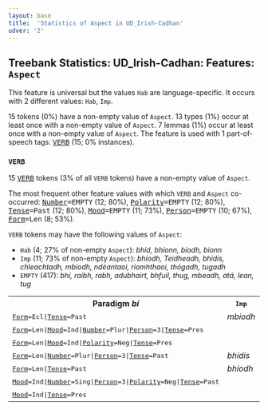 ```yaml
---
layout: base
title:  'Statistics of Aspect in UD_Irish-Cadhan'
udver: '2'
---
```


## Treebank Statistics: UD_Irish-Cadhan: Features: `Aspect`

This feature is universal but the values `Hab` are language-specific.
It occurs with 2 different values: `Hab`, `Imp`.

15 tokens (0%) have a non-empty value of `Aspect`.
13 types (1%) occur at least once with a non-empty value of `Aspect`.
7 lemmas (1%) occur at least once with a non-empty value of `Aspect`.
The feature is used with 1 part-of-speech tags: <tt><a href="ga_cadhan-pos-VERB.html">VERB</a></tt> (15; 0% instances).

### `VERB`

15 <tt><a href="ga_cadhan-pos-VERB.html">VERB</a></tt> tokens (3% of all `VERB` tokens) have a non-empty value of `Aspect`.

The most frequent other feature values with which `VERB` and `Aspect` co-occurred: <tt><a href="ga_cadhan-feat-Number.html">Number</a></tt><tt>=EMPTY</tt> (12; 80%), <tt><a href="ga_cadhan-feat-Polarity.html">Polarity</a></tt><tt>=EMPTY</tt> (12; 80%), <tt><a href="ga_cadhan-feat-Tense.html">Tense</a></tt><tt>=Past</tt> (12; 80%), <tt><a href="ga_cadhan-feat-Mood.html">Mood</a></tt><tt>=EMPTY</tt> (11; 73%), <tt><a href="ga_cadhan-feat-Person.html">Person</a></tt><tt>=EMPTY</tt> (10; 67%), <tt><a href="ga_cadhan-feat-Form.html">Form</a></tt><tt>=Len</tt> (8; 53%).

`VERB` tokens may have the following values of `Aspect`:

* `Hab` (4; 27% of non-empty `Aspect`): <em>bhíd, bhíonn, biodh, bionn</em>
* `Imp` (11; 73% of non-empty `Aspect`): <em>bhíodh, Teidheadh, bhídís, chleachtadh, mbiodh, ndéantaoi, riomhthaoi, thógadh, tugadh</em>
* `EMPTY` (417): <em>bhí, raibh, rabh, adubhairt, bhfuil, thug, mbeadh, atá, lean, tug</em>

<table>
  <tr><th>Paradigm <i>bí</i></th><th><tt>Imp</tt></th><th><tt>Hab</tt></th></tr>
  <tr><td><tt><tt><a href="ga_cadhan-feat-Form.html">Form</a></tt><tt>=Ecl</tt>|<tt><a href="ga_cadhan-feat-Tense.html">Tense</a></tt><tt>=Past</tt></tt></td><td><em>mbiodh</em></td><td></td></tr>
  <tr><td><tt><tt><a href="ga_cadhan-feat-Form.html">Form</a></tt><tt>=Len</tt>|<tt><a href="ga_cadhan-feat-Mood.html">Mood</a></tt><tt>=Ind</tt>|<tt><a href="ga_cadhan-feat-Number.html">Number</a></tt><tt>=Plur</tt>|<tt><a href="ga_cadhan-feat-Person.html">Person</a></tt><tt>=3</tt>|<tt><a href="ga_cadhan-feat-Tense.html">Tense</a></tt><tt>=Pres</tt></tt></td><td></td><td><em>bhíd</em></td></tr>
  <tr><td><tt><tt><a href="ga_cadhan-feat-Form.html">Form</a></tt><tt>=Len</tt>|<tt><a href="ga_cadhan-feat-Mood.html">Mood</a></tt><tt>=Ind</tt>|<tt><a href="ga_cadhan-feat-Polarity.html">Polarity</a></tt><tt>=Neg</tt>|<tt><a href="ga_cadhan-feat-Tense.html">Tense</a></tt><tt>=Pres</tt></tt></td><td></td><td><em>bhíonn</em></td></tr>
  <tr><td><tt><tt><a href="ga_cadhan-feat-Form.html">Form</a></tt><tt>=Len</tt>|<tt><a href="ga_cadhan-feat-Number.html">Number</a></tt><tt>=Plur</tt>|<tt><a href="ga_cadhan-feat-Person.html">Person</a></tt><tt>=3</tt>|<tt><a href="ga_cadhan-feat-Tense.html">Tense</a></tt><tt>=Past</tt></tt></td><td><em>bhídís</em></td><td></td></tr>
  <tr><td><tt><tt><a href="ga_cadhan-feat-Form.html">Form</a></tt><tt>=Len</tt>|<tt><a href="ga_cadhan-feat-Tense.html">Tense</a></tt><tt>=Past</tt></tt></td><td><em>bhíodh</em></td><td></td></tr>
  <tr><td><tt><tt><a href="ga_cadhan-feat-Mood.html">Mood</a></tt><tt>=Ind</tt>|<tt><a href="ga_cadhan-feat-Number.html">Number</a></tt><tt>=Sing</tt>|<tt><a href="ga_cadhan-feat-Person.html">Person</a></tt><tt>=3</tt>|<tt><a href="ga_cadhan-feat-Polarity.html">Polarity</a></tt><tt>=Neg</tt>|<tt><a href="ga_cadhan-feat-Tense.html">Tense</a></tt><tt>=Past</tt></tt></td><td></td><td><em>biodh</em></td></tr>
  <tr><td><tt><tt><a href="ga_cadhan-feat-Mood.html">Mood</a></tt><tt>=Ind</tt>|<tt><a href="ga_cadhan-feat-Tense.html">Tense</a></tt><tt>=Pres</tt></tt></td><td></td><td><em>bionn</em></td></tr>
</table>

